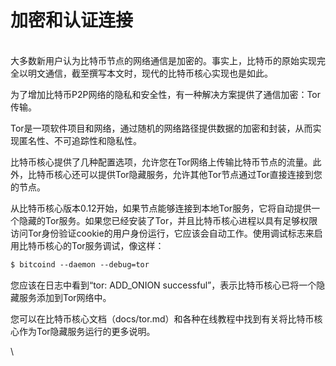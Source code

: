 # 加密和认证连接

\
大多数新用户认为比特币节点的网络通信是加密的。事实上，比特币的原始实现完全以明文通信，截至撰写本文时，现代的比特币核心实现也是如此。&#x20;

为了增加比特币P2P网络的隐私和安全性，有一种解决方案提供了通信加密：Tor传输。&#x20;

Tor是一项软件项目和网络，通过随机的网络路径提供数据的加密和封装，从而实现匿名性、不可追踪性和隐私性。&#x20;

比特币核心提供了几种配置选项，允许您在Tor网络上传输比特币节点的流量。此外，比特币核心还可以提供Tor隐藏服务，允许其他Tor节点通过Tor直接连接到您的节点。&#x20;

从比特币核心版本0.12开始，如果节点能够连接到本地Tor服务，它将自动提供一个隐藏的Tor服务。如果您已经安装了Tor，并且比特币核心进程以具有足够权限访问Tor身份验证cookie的用户身份运行，它应该会自动工作。使用调试标志来启用比特币核心的Tor服务调试，像这样：

```css
$ bitcoind --daemon --debug=tor
```

您应该在日志中看到“tor: ADD\_ONION successful”，表示比特币核心已将一个隐藏服务添加到Tor网络中。&#x20;

您可以在比特币核心文档（docs/tor.md）和各种在线教程中找到有关将比特币核心作为Tor隐藏服务运行的更多说明。

\
